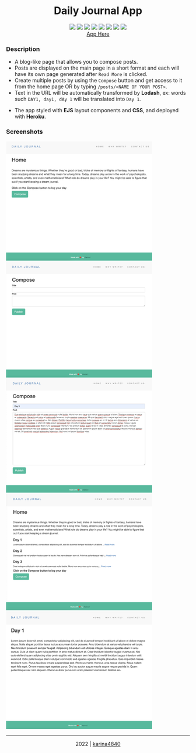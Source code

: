 # <div align="center"> Daily Journal App </div>

 <div align="center"> 
<img src="https://img.shields.io/badge/-CSS3-1572B6?logo=css3&logoColor=white&logoWidth=30"> 
<img src="https://img.shields.io/badge/-JavaScript-F0DB4F?logo=javascript&logoColor=white&logoWidth=30">
<img src="https://img.shields.io/badge/-Node.js-83CD29?logo=node.js&logoColor=white&logoWidth=30">
<img src="https://img.shields.io/badge/-Express-000000?logo=express&logoColor=white&logoWidth=30">
<img src="https://img.shields.io/badge/-JSON-000000?logo=json&logoColor=white&logoWidth=30">
<img src="https://img.shields.io/badge/-<EJS-CB6699?logo=ejs&logoColor=white&logoWidth=30">
<img src="https://img.shields.io/badge/-Heroku-6762A6?logo=heroku&logoColor=white&logoWidth=30">
<!-- <img src="https://img.shields.io/badge/-MongoDB-4FAA41?logo=mongodb&logoColor=white&logoWidth=30"> -->
<img src="https://img.shields.io/badge/-Lodash-5889c4?logo=lodash&logoColor=white&logoWidth=30"> <br>
  <a href="https://daily-journal-site-4840.herokuapp.com/">App Here</a>
</div>
 
### Description
- A blog-like page that allows you to compose posts. 
- Posts are displayed on the main page in a short format and each will have its own page generated after `Read More` is clicked.
- Create multiple posts by using the `Compose` button and get access to it from the home page OR by typing `/posts/<NAME OF YOUR POST>`.
- Text in the URL will be automatically transformed by **Lodash**, ex: words such `DAY1, day1, dAy 1` will be translated into `Day 1`.
<!-- - All new posts are stored in **MongoDB**. -->
- The app styled with **EJS** layout components and **CSS**, and deployed with **Heroku**.
                                                    
### Screenshots

<img src="https://github.com/karina4840/daily-journal-site-4840/blob/main/screens/journal-home-screen.png?raw=true" width=400> <img src="https://github.com/karina4840/daily-journal-site-4840/blob/main/screens/journal-compose-screen.png?raw=true" width=400> 
<img src="https://github.com/karina4840/daily-journal-site-4840/blob/main/screens/journal-compose-full-screen.png?raw=true" width=400> <img src="https://github.com/karina4840/daily-journal-site-4840/blob/main/screens/journal-composed-screen.png?raw=true" width=400>  
<img src="https://github.com/karina4840/daily-journal-site-4840/blob/main/screens/journal-page-screen.png?raw=true" width=400>  
***

<div align="center">
    2022 | <a href="https://github.com/karina4840"> karina4840 </a>
</div>

